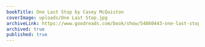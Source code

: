 ```yaml
---
bookTitle: One Last Stop by Casey McQuiston
coverImage: uploads/One Last Stop.jpg
archiveLink: https://www.goodreads.com/book/show/54860443-one-last-stop
archived: true
published: true
---
```

